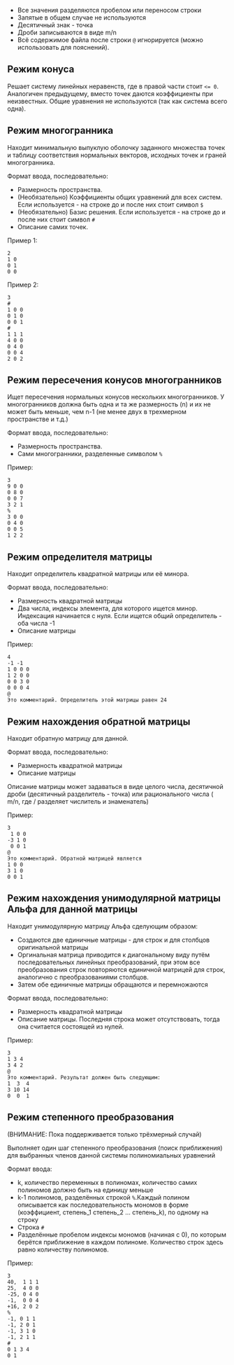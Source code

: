 * Все значения разделяются пробелом или переносом строки
* Запятые в общем случае не используются
* Десятичный знак - точка
* Дроби записываются в виде m/n
* Всё содержимое файла после строки `@` игнорируется (можно использовать для пояснений).



Режим конуса
------------

Решает систему линейных неравенств, где в правой части стоит `<= 0`.
Аналогичен предыдущему, вместо точек даются коэффициенты при неизвестных.
Общие уравнения не используются (так как система всего одна).



Режим многогранника
-------------------

Находит минимальную выпуклую оболочку заданного множества точек
и таблицу соответствия нормальных векторов, исходных точек и граней многогранника.

Формат ввода, последовательно:

* Размерность пространства.
* (Необязательно) Коэффициенты общих уравнений для всех систем.
Если используется - на строке до и после них стоит символ `$`
* (Необязательно) Базис решения.
Если используется - на строке до и после них стоит символ `#`
* Описание самих точек.

Пример 1:
```
2
1 0
0 1
0 0
```
Пример 2:
```
3
#
1 0 0
0 1 0
0 0 1
#
1 1 1
4 0 0
0 4 0
0 0 4
2 0 2
```



Режим пересечения конусов многогранников
----------------------------------------

Ищет пересечения нормальных конусов нескольких многогранников.
У многогранников должна быть одна и та же размерность (n) и их не может быть меньше, чем n-1
(не менее двух в трехмерном пространстве и т.д.)

Формат ввода, последовательно:

* Размерность пространства.
* Сами многогранники, разделенные символом `%`

Пример:
```
3
9 0 0
0 8 0
0 0 7
3 2 1
%
3 0 0
0 4 0
0 0 5
1 2 2
```



Режим определителя матрицы
--------------------------

Находит определитель квадратной матрицы или её минора.

Формат ввода, последовательно:

* Размерность квадратной матрицы
* Два числа, индексы элемента, для которого ищется минор. Индексация начинается с нуля.
Если ищется общий определитель - оба числа -1
* Описание матрицы

Пример:
```
4
-1 -1
1 0 0 0
1 2 0 0
0 0 3 0
0 0 0 4
@
Это комментарий. Определитель этой матрицы равен 24
```


Режим нахождения обратной матрицы
---------------------------------

Находит обратную матрицу для данной.

Формат ввода, последовательно:

* Размерность квадратной матрицы
* Описание матрицы

Описание матрицы может задаваться в виде целого числа, десятичной дроби (десятичный разделитель - точка) или рационального числа ( m/n, где / разделяет числитель и знаменатель) 

Пример:
```
3
 1 0 0
-3 1 0
 0 0 1
@
Это комментарий. Обратной матрицей является
1 0 0
3 1 0
0 0 1
```



Режим нахождения унимодулярной матрицы Альфа для данной матрицы
---------------------------------------------------------------

Находит унимодулярную матрицу Альфа сделующим образом:

* Создаются две единичные матрицы - для строк и для столбцов оригинальной матрицы
* Оргинальная матрица приводится к диагональному виду путём последовательных линейных преобразований,
при этом все преобразования строк повторяются единичной матрицей для строк, аналогично с преобразованиями столбцов.
* Затем обе единичные матрицы обращаются и перемножаются

Формат ввода, последовательно:

* Размерность квадратной матрицы
* Описание матрицы.
Последняя строка может отсутствовать, тогда она считается состоящей из нулей.

Пример:
```
3
1 3 4
3 4 2
@
Это комментарий. Результат должен быть следующим:
1  3  4
3 10 14
0  0  1
```



Режим степенного преобразования
-------------------------------

(ВНИМАНИЕ: Пока поддерживается только трёхмерный случай)

Выполняет один шаг степенного преобразования (поиск приближения)
для выбранных членов данной системы полиномиальных уравнений

Формат ввода:

* k, количество переменных в полиномах, количество самих полиномов должно быть на единицу меньше
* k-1 полиномов, разделённых строкой `%`.Каждый полином описывается как последовательность мономов в форме
(коэффициент, степень_1 степень_2 ... степень_k), по одному на строку
* Строка `#`
* Разделённые пробелом индексы мономов (начиная с 0), по которым берётся приближение в каждом полиноме.
Количество строк здесь равно количеству полиномов.

Пример:
```
3
40,  1 1 1
25,  4 0 0
-25, 0 4 0
-1,  0 0 4
+16, 2 0 2
%
-1, 0 1 1
-1, 2 0 1
-1, 3 1 0
-1, 2 1 1
#
0 1 3 4
0 1
```
